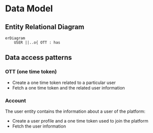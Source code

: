 # Data Model

## Entity Relational Diagram

```https://mermaid-js.github.io/mermaid-live-editor/
erDiagram
    USER ||..o{ OTT : has
```

## Data access patterns

### OTT (one time token)

- Create a one time token related to a particular user
- Fetch a one time token and the related user information

### Account

The user entity contains the information about a user of the platform:

- Create a user profile and a one time token used to join the platform
- Fetch the user information

